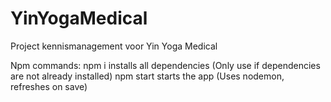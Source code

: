 # YinYogaMedical
Project kennismanagement voor Yin Yoga Medical

Npm commands:
npm i       installs all dependencies (Only use if dependencies are not already installed)
npm start   starts the app (Uses nodemon, refreshes on save)